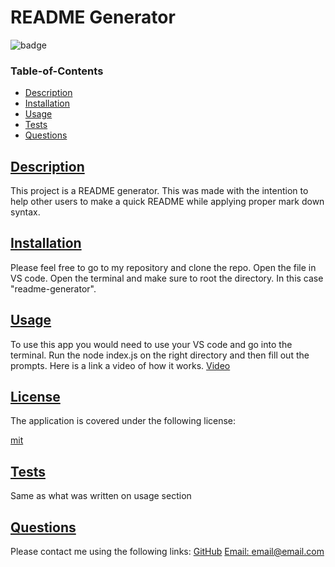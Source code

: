 
# README Generator
    

![badge](https://img.shields.io/badge/license-mit-teal)

### Table-of-Contents
* [Description](#description)
* [Installation](#installation)
* [Usage](#usage)
* [Tests](#tests)
* [Questions](#questions)
    
## [Description](#table-of-contents)
This project is a README generator. This was made with the intention to help other users to make a quick README while applying proper mark down syntax.
   
## [Installation](#table-of-contents)
Please feel free to go to my repository and clone the repo. Open the file in VS code. Open the terminal and make sure to root the directory. In this case "readme-generator". 

## [Usage](#table-of-contents)
To use this app you would need to use your VS code and go into the terminal. Run the node index.js on the right directory and then fill out the prompts. Here is a link a video of how it works. [Video](https://files.slack.com/files-tmb/T03NQQ9JQQN-F043LVAAATU-d9ea5e94fe/2022-09-23_00-32-39.mp4)
    

## [License](#table-of-contents)
The application is covered under the following license:

[mit](https://choosealicense.com/licenses/mit)


## [Tests](#table-of-contents)
Same as what was written on usage section
## [Questions](#table-of-contents)
Please contact me using the following links:
[GitHub](https://github.com/RyeDao)
[Email: email@email.com](mailto:email@email.com)
